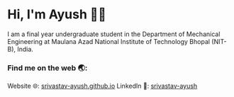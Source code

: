 # Hi, I'm Ayush 👋🏽
I am a final year undergraduate student in the Department of Mechanical Engineering at Maulana Azad National Institute of Technology Bhopal (NIT-B), India.
### Find me on the web 🌏:
Website 🌐: <a href="https://srivastav-ayush.github.io/">srivastav-ayush.github.io</a>
LinkedIn 💼: <a href="https://www.linkedin.com/in/srivastav-ayush/">srivastav-ayush</a>


